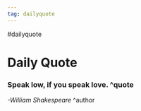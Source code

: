 ```yaml
---
tag: dailyquote
---
```


#dailyquote

# Daily Quote

### Speak low, if you speak love. ^quote
*-William Shakespeare* ^author
